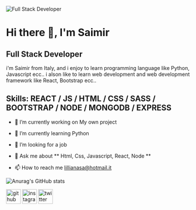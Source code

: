 ![Full Stack Developer](https://www.10bestdesign.com/blog/content/images/2020/04/37.png)

# Hi there 👋, I'm Saimir
## Full Stack Developer

i'm Saimir from Italy, and i enjoy to learn programming language like Python, Javascript ecc..
i alson like to learn web development and web development framework like React, Bootstrap ecc..

## Skills:  REACT / JS / HTML / CSS / SASS / BOOTSTRAP / NODE / MONGODB / EXPRESS


- 🔭 I’m currently working on My own project 

- 🌱 I’m currently learning Python 

- 🤔 I’m looking for a job 

- 💬 Ask me about ** Html, Css, Javascript, React, Node **

- 📫 How to reach me lillianasa@hotmail.it


![Anurag's GitHub stats](https://github-readme-stats.vercel.app/api?username=Saimir&show_icons=true&theme=transparent)



[<img src='https://cdn.jsdelivr.net/npm/simple-icons@3.0.1/icons/github.svg' alt='github' height='40'>](https://github.com/Sa1m00) 
[<img src='https://cdn.jsdelivr.net/npm/simple-icons@3.0.1/icons/instagram.svg' alt='instagram' height='40'>](https://www.instagram.com/saimir_gjepali/) 
[<img src='https://cdn.jsdelivr.net/npm/simple-icons@3.0.1/icons/twitter.svg' alt='twitter' height='40'>](https://twitter.com/Saimir_99)  
